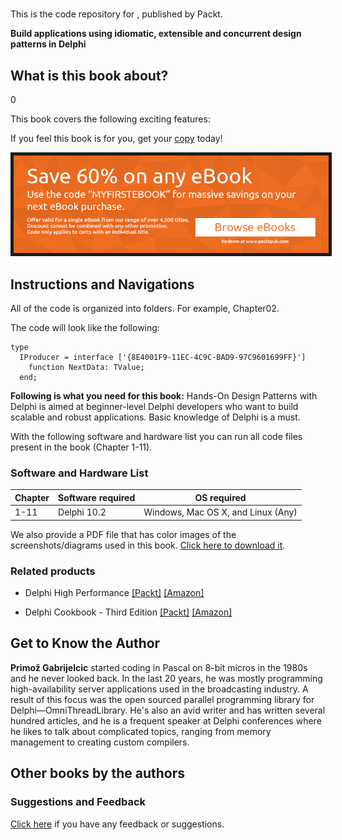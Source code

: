 # 

<a href="https://www.packtpub.com/application-development/hands-design-patterns-delphi?utm_source=github&utm_medium=repository&utm_campaign="><img src="" alt="" height="256px" align="right"></a>

This is the code repository for [](https://www.packtpub.com/application-development/hands-design-patterns-delphi?utm_source=github&utm_medium=repository&utm_campaign=), published by Packt.

**Build applications using idiomatic, extensible and concurrent design patterns in Delphi**

## What is this book about?
0

This book covers the following exciting features:


If you feel this book is for you, get your [copy](https://www.amazon.com/dp/1789343240) today!

<a href="https://www.packtpub.com/?utm_source=github&utm_medium=banner&utm_campaign=GitHubBanner"><img src="https://raw.githubusercontent.com/PacktPublishing/GitHub/master/GitHub.png" 
alt="https://www.packtpub.com/" border="5" /></a>

## Instructions and Navigations
All of the code is organized into folders. For example, Chapter02.

The code will look like the following:
```
type
  IProducer = interface ['{8E4001F9-11EC-4C9C-BAD9-97C9601699FF}']
    function NextData: TValue;
  end;
```

**Following is what you need for this book:**
Hands-On Design Patterns with Delphi is aimed at beginner-level Delphi developers who want to build scalable and robust applications. Basic knowledge of Delphi is a must.

With the following software and hardware list you can run all code files present in the book (Chapter 1-11).
### Software and Hardware List
| Chapter | Software required | OS required                         |
| --------| ------------------| ----------------------------------- |
| 1-11    | Delphi 10.2       | Windows, Mac OS X, and Linux (Any)  |


We also provide a PDF file that has color images of the screenshots/diagrams used in this book. [Click here to download it]().

### Related products
* Delphi High Performance [[Packt]](https://www.packtpub.com/application-development/delphi-high-performance?utm_source=github&utm_medium=repository&utm_campaign=9781788625456 ) [[Amazon]](https://www.amazon.com/dp/1788625455)

* Delphi Cookbook - Third Edition [[Packt]](https://www.packtpub.com/application-development/delphi-cookbook-third-edition?utm_source=github&utm_medium=repository&utm_campaign=9781788621304 ) [[Amazon]](https://www.amazon.com/dp/1788621301)



## Get to Know the Author
**Primož Gabrijelcic**
started coding in Pascal on 8-bit micros in the 1980s and he never looked back. In the last 20 years, he was mostly programming high-availability server applications used in the broadcasting industry. A result of this focus was the open sourced parallel programming library for Delphi—OmniThreadLibrary. He's also an avid writer and has written several hundred articles, and he is a frequent speaker at Delphi conferences where he likes to talk about complicated topics, ranging from memory management to creating custom compilers.



## Other books by the authors
[](https://www.packtpub.com/application-development/delphi-high-performance?utm_source=github&utm_medium=repository&utm_campaign=)



### Suggestions and Feedback
[Click here](https://docs.google.com/forms/d/e/1FAIpQLSdy7dATC6QmEL81FIUuymZ0Wy9vH1jHkvpY57OiMeKGqib_Ow/viewform) if you have any feedback or suggestions.


